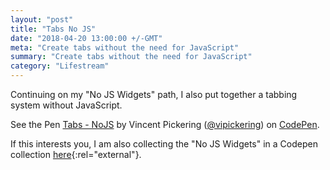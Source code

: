 ```yaml
---
layout: "post"
title: "Tabs No JS"
date: "2018-04-20 13:00:00 +/-GMT"
meta: "Create tabs without the need for JavaScript"
summary: "Create tabs without the need for JavaScript"
category: "Lifestream"
---
```


Continuing on my "No JS Widgets" path, I also put together a tabbing system without JavaScript.

<p data-height="300" data-theme-id="19182" data-slug-hash="PeozMQ" data-default-tab="html,result" data-user="vipickering" data-embed-version="2" data-pen-title="Tabs - NoJS" class="codepen">See the Pen <a href="https://codepen.io/vipickering/pen/PeozMQ/">Tabs - NoJS</a> by Vincent Pickering (<a href="https://codepen.io/vipickering">@vipickering</a>) on <a href="https://codepen.io">CodePen</a>.</p>
<script async src="https://static.codepen.io/assets/embed/ei.js"></script>

If this interests you, I am also collecting the "No JS  Widgets" in a Codepen collection [here](https://codepen.io/collection/XqzmMm/){:rel="external"}.
